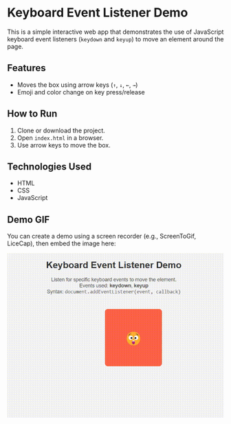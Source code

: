 # Keyboard Event Listener Demo

This is a simple interactive web app that demonstrates the use of JavaScript keyboard event listeners (`keydown` and `keyup`) to move an element around the page.

## Features

- Moves the box using arrow keys (`↑`, `↓`, `←`, `→`)
- Emoji and color change on key press/release

## How to Run

1. Clone or download the project.
2. Open `index.html` in a browser.
3. Use arrow keys to move the box.

## Technologies Used

- HTML
- CSS
- JavaScript

## Demo GIF

You can create a demo using a screen recorder (e.g., ScreenToGif, LiceCap), then embed the image here:

![Demo](preview.gif)